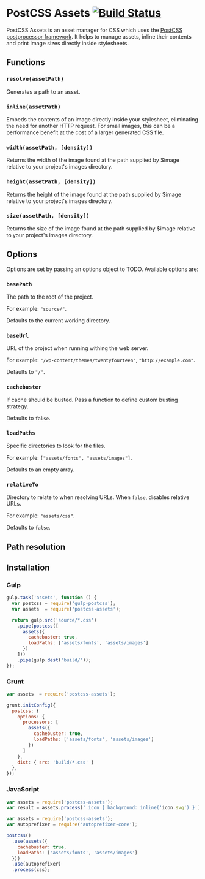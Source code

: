 PostCSS Assets [![Build Status](https://travis-ci.org/borodean/postcss-assets.svg?branch=develop)](https://travis-ci.org/borodean/postcss-assets)
==============

PostCSS Assets is an asset manager for CSS which uses the [PostCSS postprocessor framework](https://github.com/postcss/postcss). It helps to manage assets, inline their contents and print image sizes directly inside stylesheets.

Functions
---------

### `resolve(assetPath)`
Generates a path to an asset.

### `inline(assetPath)`
Embeds the contents of an image directly inside your stylesheet, eliminating the need for another HTTP request. For small images, this can be a performance benefit at the cost of a larger generated CSS file.

### `width(assetPath, [density])`
Returns the width of the image found at the path supplied by $image relative to your project's images directory.

### `height(assetPath, [density])`
Returns the height of the image found at the path supplied by $image relative to your project's images directory.

### `size(assetPath, [density])`
Returns the size of the image found at the path supplied by $image relative to your project's images directory.

Options
-------

Options are set by passing an options object to TODO. Available options are:

### `basePath`
The path to the root of the project.

For example: `"source/"`.

Defaults to the current working directory.

### `baseUrl`
URL of the project when running withing the web server.

For example: `"/wp-content/themes/twentyfourteen"`, `"http://example.com"`.

Defaults to `"/"`.

### `cachebuster`
If cache should be busted. Pass a function to define custom busting strategy.

Defaults to `false`.

### `loadPaths`
Specific directories to look for the files.

For example: `["assets/fonts", "assets/images"]`.

Defaults to an empty array.

### `relativeTo`
Directory to relate to when resolving URLs. When `false`, disables relative URLs.

For example: `"assets/css"`.

Defaults to `false`.

Path resolution
---------------

Installation
------------

### Gulp

```js
gulp.task('assets', function () {
  var postcss = require('gulp-postcss');
  var assets  = require('postcss-assets');

  return gulp.src('source/*.css')
    .pipe(postcss([
      assets({
        cachebuster: true,
        loadPaths: ['assets/fonts', 'assets/images']
      })
    ]))
    .pipe(gulp.dest('build/'));
});
```

### Grunt

```js
var assets  = require('postcss-assets');

grunt.initConfig({
  postcss: {
    options: {
      processors: [
        assets({
          cachebuster: true,
          loadPaths: ['assets/fonts', 'assets/images']
        })
      ]
    },
    dist: { src: 'build/*.css' }
  },
});
```

### JavaScript

```js
var assets = require('postcss-assets');
var result = assets.process('.icon { background: inline('icon.svg') }').css;
```

```js
var assets = require('postcss-assets');
var autoprefixer = require('autoprefixer-core');

postcss()
  .use(assets({
    cachebuster: true,
    loadPaths: ['assets/fonts', 'assets/images']
  }))
  .use(autoprefixer)
  .process(css);
```
